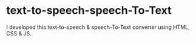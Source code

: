 # text-to-speech-speech-To-Text
I developed this text-to-speech &amp; speech-To-Text converter using HTML, CSS &amp; JS.
